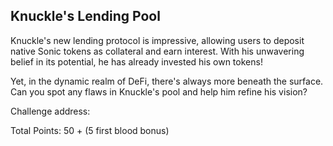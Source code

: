 ## Knuckle's Lending Pool

Knuckle's new lending protocol is impressive, allowing users to deposit native Sonic tokens as collateral and earn interest. With his unwavering belief in its potential, he has already invested his own tokens! 

Yet, in the dynamic realm of DeFi, there's always more beneath the surface. Can you spot any flaws in Knuckle's pool and help him refine his vision?

Challenge address:

Total Points: 50 + (5 first blood bonus)